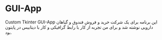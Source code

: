 # GUI-App
Custom Tkinter GUI-App
این برنامه برای یک شرکت خرید و فروش فندوق و گیاهان دارویی نوشته شد و برای من تجربه از کار با رابط گرافیکی و کار با دیتابیس در پایتون بود.
